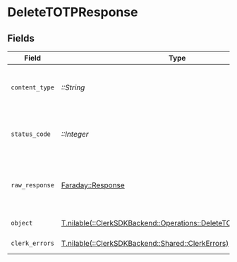 # DeleteTOTPResponse


## Fields

| Field                                                                                                                 | Type                                                                                                                  | Required                                                                                                              | Description                                                                                                           |
| --------------------------------------------------------------------------------------------------------------------- | --------------------------------------------------------------------------------------------------------------------- | --------------------------------------------------------------------------------------------------------------------- | --------------------------------------------------------------------------------------------------------------------- |
| `content_type`                                                                                                        | *::String*                                                                                                            | :heavy_check_mark:                                                                                                    | HTTP response content type for this operation                                                                         |
| `status_code`                                                                                                         | *::Integer*                                                                                                           | :heavy_check_mark:                                                                                                    | HTTP response status code for this operation                                                                          |
| `raw_response`                                                                                                        | [Faraday::Response](https://www.rubydoc.info/gems/faraday/Faraday/Response)                                           | :heavy_check_mark:                                                                                                    | Raw HTTP response; suitable for custom response parsing                                                               |
| `object`                                                                                                              | [T.nilable(::ClerkSDKBackend::Operations::DeleteTOTPResponseBody)](../../models/operations/deletetotpresponsebody.md) | :heavy_minus_sign:                                                                                                    | Successful operation.                                                                                                 |
| `clerk_errors`                                                                                                        | [T.nilable(::ClerkSDKBackend::Shared::ClerkErrors)](../../models/shared/clerkerrors.md)                               | :heavy_minus_sign:                                                                                                    | Resource not found                                                                                                    |